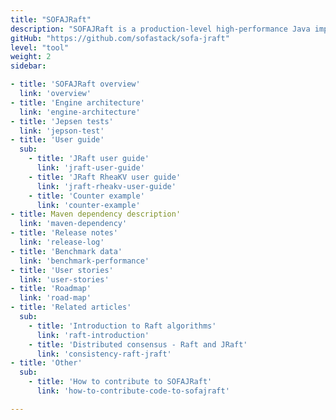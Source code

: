 ```yaml
---
title: "SOFAJRaft"
description: "SOFAJRaft is a production-level high-performance Java implementation based on the RAFT consensus algorithm. It supports MULTI-RAFT-GROUP and is suitable for high-load and low-latency scenarios. "
gitHub: "https://github.com/sofastack/sofa-jraft"
level: "tool"
weight: 2
sidebar:

- title: 'SOFAJRaft overview'
  link: 'overview'
- title: 'Engine architecture'
  link: 'engine-architecture'
- title: 'Jepsen tests'
  link: 'jepson-test'
- title: 'User guide'
  sub:
    - title: 'JRaft user guide'
      link: 'jraft-user-guide'
    - title: 'JRaft RheaKV user guide'
      link: 'jraft-rheakv-user-guide'
    - title: 'Counter example'
      link: 'counter-example'
- title: Maven dependency description'
  link: 'maven-dependency'
- title: 'Release notes'
  link: 'release-log'
- title: 'Benchmark data'
  link: 'benchmark-performance'
- title: 'User stories'
  link: 'user-stories'
- title: 'Roadmap'
  link: 'road-map'
- title: 'Related articles'
  sub:
    - title: 'Introduction to Raft algorithms'
      link: 'raft-introduction'
    - title: 'Distributed consensus - Raft and JRaft'
      link: 'consistency-raft-jraft'
- title: 'Other'
  sub:
    - title: 'How to contribute to SOFAJRaft'
      link: 'how-to-contribute-code-to-sofajraft'

---
```


